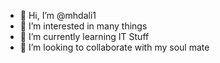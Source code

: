 - 👋 Hi, I’m @mhdali1
- 👀 I’m interested in many things
- 🌱 I’m currently learning IT Stuff
- 💞️ I’m looking to collaborate with my soul mate

<!---
mhdali1/mhdali1 is a ✨ special ✨ repository because its `README.md` (this file) appears on your GitHub profile.
You can click the Preview link to take a look at your changes.
--->
